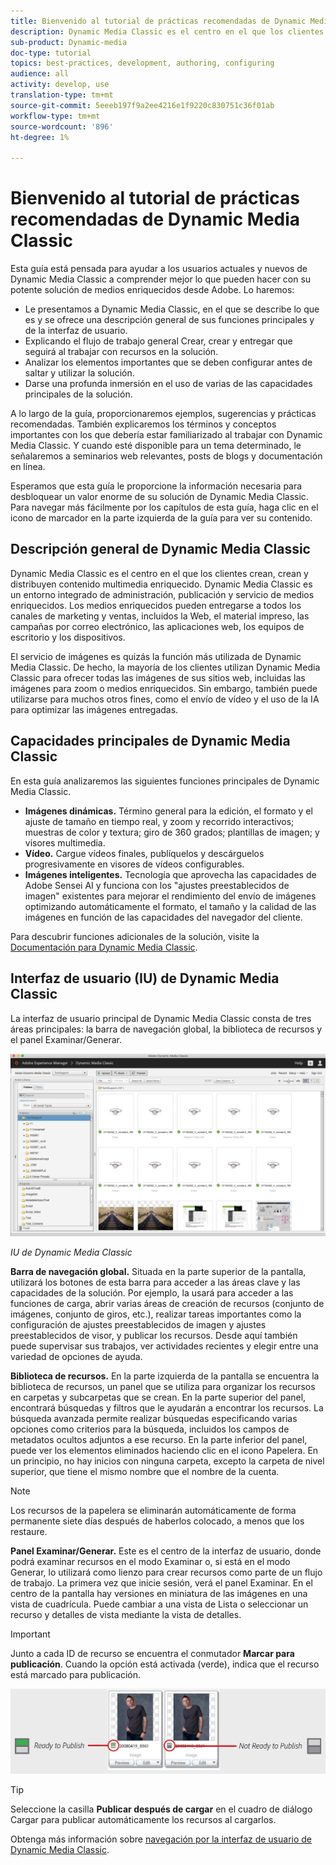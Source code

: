 ```yaml
---
title: Bienvenido al tutorial de prácticas recomendadas de Dynamic Media Classic
description: Dynamic Media Classic es el centro en el que los clientes crean, crean y distribuyen contenido multimedia enriquecido. Este tutorial de prácticas recomendadas se ha creado para ayudar a los usuarios actuales y nuevos de Dynamic Media Classic a comprender mejor lo que pueden hacer con esta potente solución de medios enriquecidos de Adobe. En esta parte del tutorial, aprenderá qué es Dynamic Media Classic y obtendrá una breve visión de sus funciones principales y de la interfaz de usuario.
sub-product: Dynamic-media
doc-type: tutorial
topics: best-practices, development, authoring, configuring
audience: all
activity: develop, use
translation-type: tm+mt
source-git-commit: 5eeeb197f9a2ee4216e1f9220c830751c36f01ab
workflow-type: tm+mt
source-wordcount: '896'
ht-degree: 1%

---
```



# Bienvenido al tutorial de prácticas recomendadas de Dynamic Media Classic

Esta guía está pensada para ayudar a los usuarios actuales y nuevos de Dynamic Media Classic a comprender mejor lo que pueden hacer con su potente solución de medios enriquecidos desde Adobe. Lo haremos:

- Le presentamos a Dynamic Media Classic, en el que se describe lo que es y se ofrece una descripción general de sus funciones principales y de la interfaz de usuario.
- Explicando el flujo de trabajo general Crear, crear y entregar que seguirá al trabajar con recursos en la solución.
- Analizar los elementos importantes que se deben configurar antes de saltar y utilizar la solución.
- Darse una profunda inmersión en el uso de varias de las capacidades principales de la solución.

A lo largo de la guía, proporcionaremos ejemplos, sugerencias y prácticas recomendadas. También explicaremos los términos y conceptos importantes con los que debería estar familiarizado al trabajar con Dynamic Media Classic. Y cuando esté disponible para un tema determinado, le señalaremos a seminarios web relevantes, posts de blogs y documentación en línea.

Esperamos que esta guía le proporcione la información necesaria para desbloquear un valor enorme de su solución de Dynamic Media Classic. Para navegar más fácilmente por los capítulos de esta guía, haga clic en el icono de marcador en la parte izquierda de la guía para ver su contenido.

## Descripción general de Dynamic Media Classic

Dynamic Media Classic es el centro en el que los clientes crean, crean y distribuyen contenido multimedia enriquecido. Dynamic Media Classic es un entorno integrado de administración, publicación y servicio de medios enriquecidos. Los medios enriquecidos pueden entregarse a todos los canales de marketing y ventas, incluidos la Web, el material impreso, las campañas por correo electrónico, las aplicaciones web, los equipos de escritorio y los dispositivos.

El servicio de imágenes es quizás la función más utilizada de Dynamic Media Classic. De hecho, la mayoría de los clientes utilizan Dynamic Media Classic para ofrecer todas las imágenes de sus sitios web, incluidas las imágenes para zoom o medios enriquecidos. Sin embargo, también puede utilizarse para muchos otros fines, como el envío de vídeo y el uso de la IA para optimizar las imágenes entregadas.

## Capacidades principales de Dynamic Media Classic

En esta guía analizaremos las siguientes funciones principales de Dynamic Media Classic.

- **Imágenes dinámicas.** Término general para la edición, el formato y el ajuste de tamaño en tiempo real, y zoom y recorrido interactivos; muestras de color y textura; giro de 360 grados; plantillas de imagen; y visores multimedia.
- **Vídeo.** Cargue vídeos finales, publíquelos y descárguelos progresivamente en visores de vídeos configurables.
- **Imágenes inteligentes.** Tecnología que aprovecha las capacidades de Adobe Sensei AI y funciona con los &quot;ajustes preestablecidos de imagen&quot; existentes para mejorar el rendimiento del envío de imágenes optimizando automáticamente el formato, el tamaño y la calidad de las imágenes en función de las capacidades del navegador del cliente.

Para descubrir funciones adicionales de la solución, visite la [Documentación para Dynamic Media Classic](https://docs.adobe.com/content/help/en/dynamic-media-classic/using/intro/introduction.html).

## Interfaz de usuario (IU) de Dynamic Media Classic

La interfaz de usuario principal de Dynamic Media Classic consta de tres áreas principales: la barra de navegación global, la biblioteca de recursos y el panel Examinar/Generar.

![image](assets/overview/overview-dmc-ui-ew.png)

_IU de Dynamic Media Classic_

**Barra de navegación global.** Situada en la parte superior de la pantalla, utilizará los botones de esta barra para acceder a las áreas clave y las capacidades de la solución. Por ejemplo, la usará para acceder a las funciones de carga, abrir varias áreas de creación de recursos (conjunto de imágenes, conjunto de giros, etc.), realizar tareas importantes como la configuración de ajustes preestablecidos de imagen y ajustes preestablecidos de visor, y publicar los recursos. Desde aquí también puede supervisar sus trabajos, ver actividades recientes y elegir entre una variedad de opciones de ayuda.

**Biblioteca de recursos.** En la parte izquierda de la pantalla se encuentra la biblioteca de recursos, un panel que se utiliza para organizar los recursos en carpetas y subcarpetas que se crean. En la parte superior del panel, encontrará búsquedas y filtros que le ayudarán a encontrar los recursos. La búsqueda avanzada permite realizar búsquedas especificando varias opciones como criterios para la búsqueda, incluidos los campos de metadatos ocultos adjuntos a ese recurso. En la parte inferior del panel, puede ver los elementos eliminados haciendo clic en el icono Papelera. En un principio, no hay inicios con ninguna carpeta, excepto la carpeta de nivel superior, que tiene el mismo nombre que el nombre de la cuenta.

>[!NOTE]
>
>Los recursos de la papelera se eliminarán automáticamente de forma permanente siete días después de haberlos colocado, a menos que los restaure.

**Panel Examinar/Generar.** Este es el centro de la interfaz de usuario, donde podrá examinar recursos en el modo Examinar o, si está en el modo Generar, lo utilizará como lienzo para crear recursos como parte de un flujo de trabajo. La primera vez que inicie sesión, verá el panel Examinar. En el centro de la pantalla hay versiones en miniatura de las imágenes en una vista de cuadrícula. Puede cambiar a una vista de Lista o seleccionar un recurso y detalles de vista mediante la vista de detalles.

>[!IMPORTANT]
>
>Junto a cada ID de recurso se encuentra el conmutador **Marcar para publicación**. Cuando la opción está activada (verde), indica que el recurso está marcado para publicación.

![image](assets/overview/overview-mark-for-publish.png)

>[!TIP]
>
>Seleccione la casilla **Publicar después de cargar** en el cuadro de diálogo Cargar para publicar automáticamente los recursos al cargarlos.

Obtenga más información sobre [navegación por la interfaz de usuario de Dynamic Media Classic](https://docs.adobe.com/content/help/en/dynamic-media-classic/using/getting-started/navigation-basics.html).
